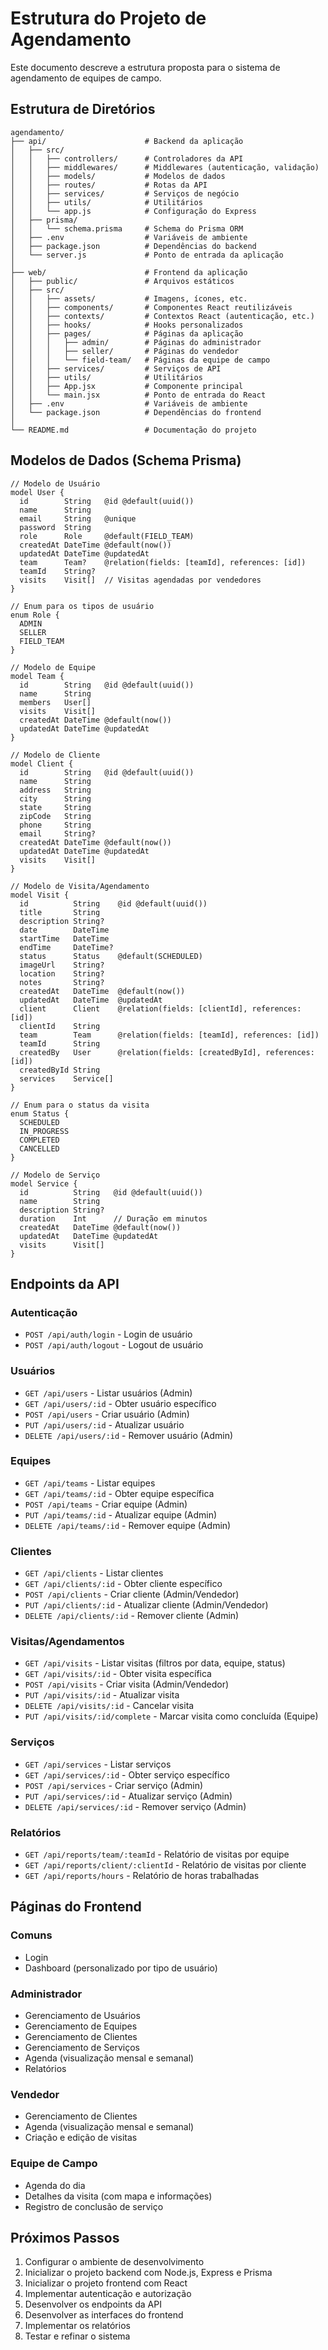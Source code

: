 # Estrutura do Projeto de Agendamento

Este documento descreve a estrutura proposta para o sistema de agendamento de equipes de campo.

## Estrutura de Diretórios

```
agendamento/
├── api/                      # Backend da aplicação
│   ├── src/
│   │   ├── controllers/      # Controladores da API
│   │   ├── middlewares/      # Middlewares (autenticação, validação)
│   │   ├── models/           # Modelos de dados
│   │   ├── routes/           # Rotas da API
│   │   ├── services/         # Serviços de negócio
│   │   ├── utils/            # Utilitários
│   │   └── app.js            # Configuração do Express
│   ├── prisma/
│   │   └── schema.prisma     # Schema do Prisma ORM
│   ├── .env                  # Variáveis de ambiente
│   ├── package.json          # Dependências do backend
│   └── server.js             # Ponto de entrada da aplicação
│
├── web/                      # Frontend da aplicação
│   ├── public/               # Arquivos estáticos
│   ├── src/
│   │   ├── assets/           # Imagens, ícones, etc.
│   │   ├── components/       # Componentes React reutilizáveis
│   │   ├── contexts/         # Contextos React (autenticação, etc.)
│   │   ├── hooks/            # Hooks personalizados
│   │   ├── pages/            # Páginas da aplicação
│   │   │   ├── admin/        # Páginas do administrador
│   │   │   ├── seller/       # Páginas do vendedor
│   │   │   └── field-team/   # Páginas da equipe de campo
│   │   ├── services/         # Serviços de API
│   │   ├── utils/            # Utilitários
│   │   ├── App.jsx           # Componente principal
│   │   └── main.jsx          # Ponto de entrada do React
│   ├── .env                  # Variáveis de ambiente
│   └── package.json          # Dependências do frontend
│
└── README.md                 # Documentação do projeto
```

## Modelos de Dados (Schema Prisma)

```prisma
// Modelo de Usuário
model User {
  id        String   @id @default(uuid())
  name      String
  email     String   @unique
  password  String
  role      Role     @default(FIELD_TEAM)
  createdAt DateTime @default(now())
  updatedAt DateTime @updatedAt
  team      Team?    @relation(fields: [teamId], references: [id])
  teamId    String?
  visits    Visit[]  // Visitas agendadas por vendedores
}

// Enum para os tipos de usuário
enum Role {
  ADMIN
  SELLER
  FIELD_TEAM
}

// Modelo de Equipe
model Team {
  id        String   @id @default(uuid())
  name      String
  members   User[]
  visits    Visit[]
  createdAt DateTime @default(now())
  updatedAt DateTime @updatedAt
}

// Modelo de Cliente
model Client {
  id        String   @id @default(uuid())
  name      String
  address   String
  city      String
  state     String
  zipCode   String
  phone     String
  email     String?
  createdAt DateTime @default(now())
  updatedAt DateTime @updatedAt
  visits    Visit[]
}

// Modelo de Visita/Agendamento
model Visit {
  id          String    @id @default(uuid())
  title       String
  description String?
  date        DateTime
  startTime   DateTime
  endTime     DateTime?
  status      Status    @default(SCHEDULED)
  imageUrl    String?
  location    String?
  notes       String?
  createdAt   DateTime  @default(now())
  updatedAt   DateTime  @updatedAt
  client      Client    @relation(fields: [clientId], references: [id])
  clientId    String
  team        Team      @relation(fields: [teamId], references: [id])
  teamId      String
  createdBy   User      @relation(fields: [createdById], references: [id])
  createdById String
  services    Service[]
}

// Enum para o status da visita
enum Status {
  SCHEDULED
  IN_PROGRESS
  COMPLETED
  CANCELLED
}

// Modelo de Serviço
model Service {
  id          String   @id @default(uuid())
  name        String
  description String?
  duration    Int      // Duração em minutos
  createdAt   DateTime @default(now())
  updatedAt   DateTime @updatedAt
  visits      Visit[]
}
```

## Endpoints da API

### Autenticação
- `POST /api/auth/login` - Login de usuário
- `POST /api/auth/logout` - Logout de usuário

### Usuários
- `GET /api/users` - Listar usuários (Admin)
- `GET /api/users/:id` - Obter usuário específico
- `POST /api/users` - Criar usuário (Admin)
- `PUT /api/users/:id` - Atualizar usuário
- `DELETE /api/users/:id` - Remover usuário (Admin)

### Equipes
- `GET /api/teams` - Listar equipes
- `GET /api/teams/:id` - Obter equipe específica
- `POST /api/teams` - Criar equipe (Admin)
- `PUT /api/teams/:id` - Atualizar equipe (Admin)
- `DELETE /api/teams/:id` - Remover equipe (Admin)

### Clientes
- `GET /api/clients` - Listar clientes
- `GET /api/clients/:id` - Obter cliente específico
- `POST /api/clients` - Criar cliente (Admin/Vendedor)
- `PUT /api/clients/:id` - Atualizar cliente (Admin/Vendedor)
- `DELETE /api/clients/:id` - Remover cliente (Admin)

### Visitas/Agendamentos
- `GET /api/visits` - Listar visitas (filtros por data, equipe, status)
- `GET /api/visits/:id` - Obter visita específica
- `POST /api/visits` - Criar visita (Admin/Vendedor)
- `PUT /api/visits/:id` - Atualizar visita
- `DELETE /api/visits/:id` - Cancelar visita
- `PUT /api/visits/:id/complete` - Marcar visita como concluída (Equipe)

### Serviços
- `GET /api/services` - Listar serviços
- `GET /api/services/:id` - Obter serviço específico
- `POST /api/services` - Criar serviço (Admin)
- `PUT /api/services/:id` - Atualizar serviço (Admin)
- `DELETE /api/services/:id` - Remover serviço (Admin)

### Relatórios
- `GET /api/reports/team/:teamId` - Relatório de visitas por equipe
- `GET /api/reports/client/:clientId` - Relatório de visitas por cliente
- `GET /api/reports/hours` - Relatório de horas trabalhadas

## Páginas do Frontend

### Comuns
- Login
- Dashboard (personalizado por tipo de usuário)

### Administrador
- Gerenciamento de Usuários
- Gerenciamento de Equipes
- Gerenciamento de Clientes
- Gerenciamento de Serviços
- Agenda (visualização mensal e semanal)
- Relatórios

### Vendedor
- Gerenciamento de Clientes
- Agenda (visualização mensal e semanal)
- Criação e edição de visitas

### Equipe de Campo
- Agenda do dia
- Detalhes da visita (com mapa e informações)
- Registro de conclusão de serviço

## Próximos Passos

1. Configurar o ambiente de desenvolvimento
2. Inicializar o projeto backend com Node.js, Express e Prisma
3. Inicializar o projeto frontend com React
4. Implementar autenticação e autorização
5. Desenvolver os endpoints da API
6. Desenvolver as interfaces do frontend
7. Implementar os relatórios
8. Testar e refinar o sistema